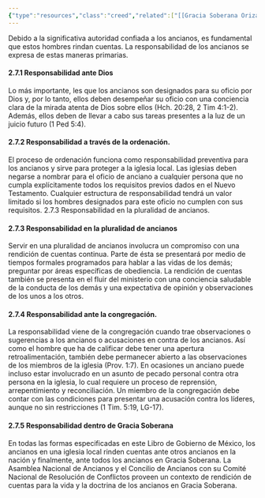 ```yaml
---
{"type":"resources","class":"creed","related":["[[Gracia Soberana Orizaba]]","[[Teología de Gracia Soberana Orizaba]]","[[Ministerio Pastoral]]"],"dg-publish":true,"permalink":"/programas-y-ministerios/gracia-soberana-orizaba/identidad-y-teologia/libro-de-gobierno/2-7-responsabilidad-de-los-ancianos/","dgPassFrontmatter":true}
---
```



Debido a la significativa autoridad confiada a los ancianos, es fundamental que estos hombres rindan cuentas. La responsabilidad de los ancianos se expresa de estas maneras primarias. 

#### 2.7.1 Responsabilidad ante Dios 
Lo más importante, les que los ancianos son designados para su oficio por Dios y, por lo tanto, ellos deben desempeñar su oficio con una conciencia clara de la mirada atenta de Dios sobre ellos (Hch. 20:28, 2 Tim 4:1-2). Además, ellos deben de llevar a cabo sus tareas presentes a la luz de un juicio futuro (1 Ped 5:4). 

#### 2.7.2 Responsabilidad a través de la ordenación. 
El proceso de ordenación funciona como responsabilidad preventiva para los ancianos y sirve para proteger a la iglesia local. Las iglesias deben negarse a nombrar para el oficio de anciano a cualquier persona que no cumpla explícitamente todos los requisitos previos dados en el Nuevo Testamento. Cualquier estructura de responsabilidad tendrá un valor limitado si los hombres designados para este oficio no cumplen con sus requisitos. 2.7.3 Responsabilidad en la pluralidad de ancianos.

#### 2.7.3 Responsabilidad en la pluralidad de ancianos
Servir en una pluralidad de ancianos involucra un compromiso con una rendición de cuentas continua. Parte de ésta se presentará por medio de tiempos formales programados para hablar a las vidas de los demás; preguntar por áreas específicas de obediencia. La rendición de cuentas también se presenta en el fluir del ministerio con una conciencia saludable de la conducta de los demás y una expectativa de opinión y observaciones de los unos a los otros. 

#### 2.7.4 Responsabilidad ante la congregación. 
La responsabilidad viene de la congregación cuando trae observaciones o sugerencias a los ancianos o acusaciones en contra de los ancianos. Así como el hombre que ha de calificar debe tener una apertura retroalimentación, también debe permanecer abierto a las observaciones de los miembros de la iglesia (Prov. 1:7). En ocasiones un anciano puede incluso estar involucrado en un asunto de pecado personal contra otra persona en la iglesia, lo cual requiere un proceso de reprensión, arrepentimiento y reconciliación. Un miembro de la congregación debe contar con las condiciones para presentar una acusación contra los líderes, aunque no sin restricciones (1 Tim. 5:19, LG-17). 

#### 2.7.5 Responsabilidad dentro de Gracia Soberana 
En todas las formas especificadas en este Libro de Gobierno de México, los ancianos en una iglesia local rinden cuentas ante otros ancianos en la nación y finalmente, ante todos los ancianos en Gracia Soberana. La Asamblea Nacional de Ancianos y el Concilio de Ancianos con su Comité Nacional de Resolución de Conflictos proveen un contexto de rendición de cuentas para la vida y la doctrina de los ancianos en Gracia Soberana.